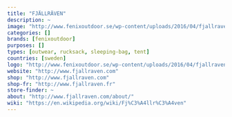 ```yaml
---
title: "FJÄLLRÄVEN"
description: ~
image: "http://www.fenixoutdoor.se/wp-content/uploads/2016/04/fjallraven.png"
categories: []
brands: [fenixoutdoor]
purposes: []
types: [outwear, rucksack, sleeping-bag, tent]
countries: [sweden]
logo: "http://www.fenixoutdoor.se/wp-content/uploads/2016/04/fjallraven.png"
website: "http://www.fjallraven.com"
shop: "http://www.fjallraven.com"
shop-fr: "http://www.fjallraven.fr"
store-finder: ~
about: "http://www.fjallraven.com/about/"
wiki: "https://en.wikipedia.org/wiki/Fj%C3%A4llr%C3%A4ven"
---
```

